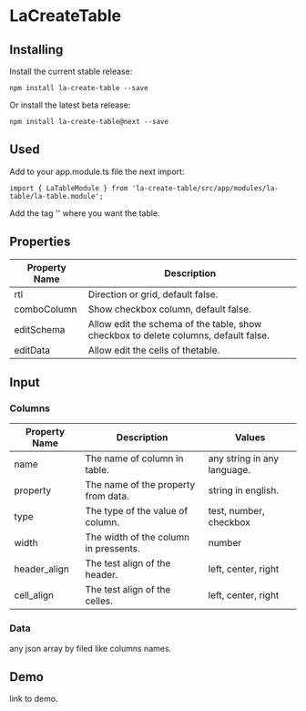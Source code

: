 # LaCreateTable

## Installing

Install the current stable release:

```
npm install la-create-table --save
```

Or install the latest beta release:

```
npm install la-create-table@next --save
```

## Used

Add to your app.module.ts file the next import:

```
import { LaTableModule } from 'la-create-table/src/app/modules/la-table/la-table.module';
```

Add the tag '<la-table></la-table>' where you want the table.

## Properties

| Property Name | Description   |
| ------------- | ------------- |
| rtl | Direction or grid, default false. |
| comboColumn | Show checkbox column, default false. |
| editSchema | Allow edit the schema of the table, show checkbox to delete columns, default false. |
| editData | Allow edit the cells of thetable. |

## Input
### Columns

| Property Name | Description | Values |
| ------------- | ----------- | ----------- |
| name | The name of column in table. | any string in any language. |
| property | The name of the property from data. | string in english. |
| type | The type of the value of column. | test, number, checkbox |
| width | The width of the column in pressents. | number |
| header_align | The test align of the header. | left, center, right |
| cell_align | The test align of the celles. | left, center, right |

### Data

any json array by filed like columns names.

## Demo

link to demo.
